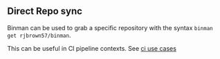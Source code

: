 ## Direct Repo sync

Binman can be used to grab a specific repository with the syntax `binman get rjbrown57/binman`.

This can be useful in CI pipeline contexts. See [ci use cases](../docs/ci.md)